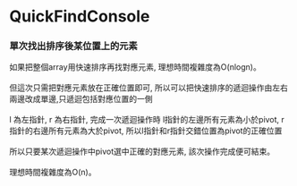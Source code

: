 # QuickFindConsole
<h3>單次找出排序後某位置上的元素</h3>
<p>
如果把整個array用快速排序再找對應元素, 理想時間複雜度為O(nlogn)。
<br><br>
  但這次只需把對應元素放在正確位置即可, 所以可以把快速排序的遞迴操作由左右兩邊改成單邊,只遞迴包括對應位置的一側
 <br><br>
  l 為左指針, r 為右指針, 完成一次遞迴操作時 l指針的左邊所有元素為小於pivot, r指針的右邊所有元素為大於pivot, 所以l指針和r指針交錯位置為pivot的正確位置
  <br><br>
  所以只要某次遞迴操作中pivot選中正確的對應元素, 該次操作完成便可結束。
<br><br>
  理想時間複雜度為O(n)。
</p>
